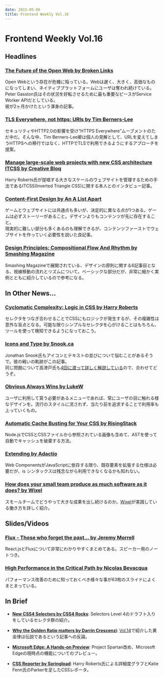 ```yaml
---
date: 2015-05-06
title: Frontend Weekly Vol.16
---
```


# Frontend Weekly Vol.16

## Headlines

### [The Future of the Open Web by Broken Links](http://www.broken-links.com/2015/04/28/the-future-of-the-open-web/)

Open Webという存在が危機に陥っている。Webは遅く、大きく、高価なものになってしまい、ネイティブプラットフォームにユーザは奪われ続けている。  
Peter Gasston氏はその状況を好転させるために最も重要なピースがService Worker APIだとしている。  
彼が2ヶ月かけたという渾身の記事。

### [TLS Everywhere, not https: URIs by Tim Berners-Lee](http://www.w3.org/DesignIssues/Security-NotTheS.html)

セキュリティやHTTP2.0の影響を受け”HTTPS Everywhere”ムーブメントのただ中だ。そんな中、Tim Berners-Lee卿は個人の見解として、URLを変えてしまうHTTPSへの移行ではなく、HTTPでTLSで利用できるようにするアプローチを提案。

### [Manage large-scale web projects with new CSS architecture ITCSS by Creative Bloq](http://www.creativebloq.com/web-design/manage-large-scale-web-projects-new-css-architecture-itcss-41514731)

Harry Roberts氏が提唱する大きなスケールのウェブサイトを管理するための手法であるITCSS(Inverted Triangle CSS)に関する本人とのインタビュー記事。

### [Content-First Design by An A List Apart](http://alistapart.com/blog/post/content-first-design/)

ゲームとウェブサイトには共通点も多いが、決定的に異なる点が1つある。ゲームは必ずストーリーがあること。デザインよりもコンテンツが先に存在すること。  
現実的に難しい部分も多くあるのも理解できるが、コンテンツファーストでウェブサイトを作っていく必要性を説いた良記事。

### [Design Principles: Compositional Flow And Rhythm by Smashing Magazine](http://www.smashingmagazine.com/2015/04/29/design-principles-compositional-flow-and-rhythm/)

Smashing Magazineで展開されている、デザインの原則に関する6記事目となる、視線移動の流れとリズムについて。ベーシックな部分だが、非常に細かく実例とともに紹介しているので参考になる。

## In Other News…

### [Cyclomatic Complexity: Logic in CSS by Harry Roberts](http://csswizardry.com/2015/04/cyclomatic-complexity-logic-in-css/)

セレクタをつなぎ合わせることでCSSにもロジックが発生するが、その複雑性は意外な盲点となる。可能な限りシンプルなセレクタを心がけることはもちろん、ツールを使って検知できるようになっておこう。

### [Icons and Type by Snook.ca](http://snook.ca/archives/html_and_css/icons-and-type)

Jonathan Snook氏もアイコンとテキストの並びについて悩むことがあるそうで。彼の戦いの軌跡がこの記事。  
同じ問題について高津戸氏も[4回に渡って詳しく解説している](https://html5experts.jp/takazudo/13339/)ので、合わせてどうぞ。

### [Obvious Always Wins by LukeW](http://www.lukew.com/ff/entry.asp?1945)

ユーザに利用して貰う必要があるメニューであれば、常にユーザの目に触れる様なデザインを。流行のスタイルに流されず、当たり前を追求することで利用率も上っていくもの。

### [Automatic Cache Busting for Your CSS by RisingStack](http://blog.risingstack.com/automatic-cache-busting-for-your-css/)

Node.jsでCSSとCSSファイルから参照されている画像も含めて、ASTを使って自動でキャッシュを破棄する方法。

### [Extending by Adactio](https://adactio.com/journal/8814)

Web ComponentsがJavaScriptに依存する限り、既存要素を拡張する仕様は必要だが、is シンタックスは残念ながら利用できなくなるかも知れない。

### [How does your small team produce as much software as it does? by Wixel](https://medium.com/@wixelhq/how-does-your-small-team-produce-as-much-software-as-it-does-2f555102f28d)

スモールチームでどうやって大きな成果を出し続けるのか。[Wixel](https://wixelhq.com/)が実践している働き方を詳しく紹介。

## Slides/Videos

### [Flux - Those who forget the past… by Jeremy Morrell](https://speakerdeck.com/jmorrell/jsconf-uy-flux-those-who-forget-the-past-dot-dot-dot-1)

React.jsとFluxについて非常にわかりやすくまとめてある。スピーカー用のノートつき。

### [High Performance in the Critical Path by Nicolas Bevacqua](https://speakerdeck.com/bevacqua/high-performance-in-the-critical-path)

パフォーマンス改善のために知っておくべき様々な事が63枚のスライドによくまとまっている。

## In Brief

- [**New CSS4 Selectors by CSS4 Rocks**](http://css4.rocks/css4-selectors/): Selectors Level 4のドラフト入りをしているセレクタ群の紹介。

- [**Why the Golden Ratio matters by Darrin Crescenzi**](https://medium.com/@quick_brown_fox/why-the-golden-ratio-matters-583f6737c10c): [Vol.14](http://us2.campaign-archive1.com/?u=0c8604ec46b9f779a3f5b6a1c&id=f9e7a4995a)で紹介した黄金律は伝説であるという記事への反論。

- [**Microsoft Edge: A Hands-on Preview**](http://www.sitepoint.com/microsoft-edge-preview/): Project Spartan改め、Microsoft Edgeの現時点の機能についてのプレビュー。

- [**CSS Reporter by Springload**](https://github.com/springload/css-reporter): Harry Roberts氏による詳細度グラフとKatie Fenn氏のParkerを足したCSSレポータ。
